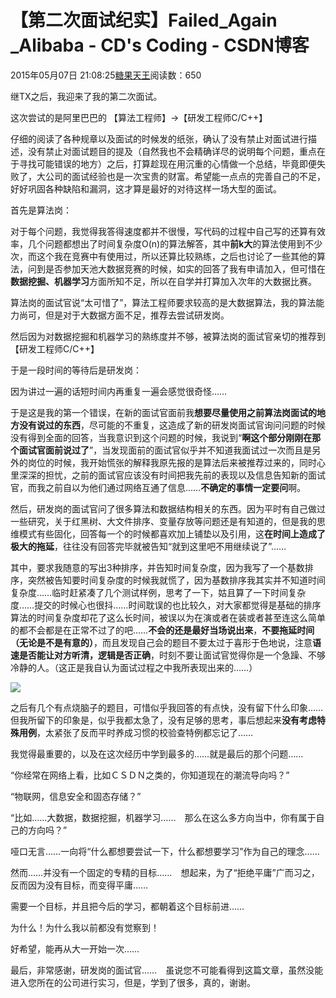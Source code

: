 # 【第二次面试纪实】Failed_Again _Alibaba - CD's Coding - CSDN博客





2015年05月07日 21:08:25[糖果天王](https://me.csdn.net/okcd00)阅读数：650








继TX之后，我迎来了我的第二次面试。

这次尝试的是阿里巴巴的 【算法工程师】->【研发工程师C/C++】

仔细的阅读了各种规章以及面试的时候发的纸张，确认了没有禁止对面试进行描述，没有禁止对面试题目的提及（自然我也不会精确详尽的说明每个问题，重点在于寻找可能错误的地方）之后，打算趁现在用沉重的心情做一个总结，毕竟即便失败了，大公司的面试经验也是一次宝贵的财富。希望能一点点的完善自己的不足，好好巩固各种缺陷和漏洞，这才算是最好的对待这样一场大型的面试。

首先是算法岗：

对于每个问题，我觉得我答得速度都并不很慢，写代码的过程中自己写的还算有效率，几个问题都想出了时间复杂度O(n)的算法解答，其中**前k大**的算法使用到不少次，而这个我在竞赛中有使用过，所以还算比较熟练，之后也讨论了一些其他的算法，问到是否参加天池大数据竞赛的时候，如实的回答了我有申请加入，但可惜在**数据挖掘、机器学习**方面所知不足，所以在自学并打算加入次年的大数据比赛。

算法岗的面试官说“太可惜了”，算法工程师要求较高的是大数据算法，我的算法能力尚可，但是对于大数据方面不足，推荐去尝试研发岗。


然后因为对数据挖掘和机器学习的熟练度并不够，被算法岗的面试官亲切的推荐到【研发工程师C/C++】

于是一段时间的等待后是研发岗：

因为讲过一遍的话短时间内再重复一遍会感觉很奇怪……

于是这是我的第一个错误，在新的面试官面前我**想要尽量使用之前算法岗面试的地方没有说过的东西**，尽可能的不重复，这造成了新的研发岗面试官询问问题的时候没有得到全面的回答，当我意识到这个问题的时候，我说到“**啊这个部分刚刚在那个面试官面前说过了**”，当发现面前的面试官似乎并不知道我面试过一次而且是另外的岗位的时候，我开始慌张的解释我原先报的是算法后来被推荐过来的，同时心里深深的担忧，之前的面试官应该没有时间把我先前的表现以及信息告知新的面试官，而我之前自以为他们通过网络互通了信息……**不确定的事情一定要问**啊。

然后，研发岗的面试官问了很多算法和数据结构相关的东西。因为平时有自己做过一些研究，关于红黑树、大文件排序、变量存放等问题还是有知道的，但是我的思维模式有些固化，回答每一个的时候都喜欢加上铺垫以及引用，这**在时间上造成了极大的拖延**，往往没有回答完毕就被告知“就到这里吧不用继续说了”……

其中，要求我随意的写出3种排序，并告知时间复杂度，因为我写了一个基数排序，突然被告知要时间复杂度的时候我就慌了，因为基数排序我其实并不知道时间复杂度……临时赶紧凑了几个测试样例，思考了一下，姑且算了一下时间复杂度……提交的时候心也很抖……时间耽误的也比较久，对大家都觉得是基础的排序算法的时间复杂度却花了这么长时间，被误以为在演或者在装或者甚至连这么简单的都不会都是在正常不过了的吧……**不会的还是最好当场说出来**，**不要拖延时间（无论是不是有意的）**，而且发现自己会的题目不要太过于喜形于色地说，注意**语速是否能让对方听清，逻辑是否正确**，时刻不要让面试官觉得你是一个急躁、不够冷静的人。（这正是我自认为面试过程之中我所表现出来的……）

![](https://img-blog.csdn.net/20150507210845409)


之后有几个有点烧脑子的题目，可惜似乎我回答的有点快，没有留下什么印象……但我所留下的印象是，似乎我都太急了，没有足够的思考，事后想起来**没有考虑特殊用例**，太紧张了反而平时养成习惯的校验查特例都忘记了……

我觉得最重要的，以及在这次经历中学到最多的……就是最后的那个问题……

“你经常在网络上看，比如ＣＳＤＮ之类的，你知道现在的潮流导向吗？”

“物联网，信息安全和固态存储？”

“比如……大数据，数据挖掘，机器学习……　那么在这么多方向当中，你有属于自己的方向吗？”

哑口无言……一向将“什么都想要尝试一下，什么都想要学习”作为自己的理念……

然而……并没有一个固定的专精的目标……　想起来，为了“拒绝平庸”广而习之，反而因为没有目标，而变得平庸……

需要一个目标，并且把今后的学习，都朝着这个目标前进……

为什么！为什么我以前都没有觉察到！

好希望，能再从大一开始一次……

最后，非常感谢，研发岗的面试官……　虽说您不可能看得到这篇文章，虽然没能进入您所在的公司进行实习，但是，学到了很多，真的，谢谢。






